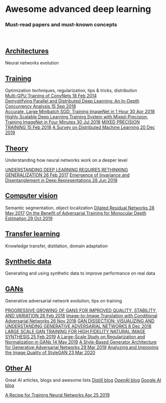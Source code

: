 # Awesome advanced deep learning
### Must-read papers and must-known concepts
<br/>

## [Architectures](https://github.com/lrunaways/awesome-deep-learning-mustreads/blob/master/topics/Architectures.rst)
Neural networks evolution

## [Training](https://github.com/lrunaways/awesome-deep-learning-mustreads/blob/master/topics/Training.rst)
Optimization techniques, regularization, tips & tricks, distribution
<br/>
[Multi-GPU Training of ConvNets 18 Feb 2014](https://arxiv.org/pdf/1312.5853.pdf)
<br/>
[Demystifying Parallel and Distributed Deep Learning: An In-Depth Concurrency Analysis 15 Sep 2018](https://arxiv.org/pdf/1802.09941.pdf)<br/>
[Accurate, Large Minibatch SGD: Training ImageNet in 1 Hour 30 Apr 2018](https://arxiv.org/pdf/1706.02677.pdf)
[Highly Scalable Deep Learning Training System with Mixed-Precision: Training ImageNet in Four Minutes 30 Jul 2018](https://arxiv.org/pdf/1807.11205.pdf)
[MIXED PRECISION TRAINING 15 Feb 2018](https://arxiv.org/pdf/1710.03740.pdf)
[A Survey on Distributed Machine Learning 20 Dec 2019](https://arxiv.org/ftp/arxiv/papers/1912/1912.09789.pdf)
## [Theory](https://github.com/lrunaways/awesome-deep-learning-mustreads/blob/master/topics/Theory.rst)
 Understanding how neural networks work on a deeper level
 
 [UNDERSTANDING DEEP LEARNING REQUIRES RETHINKING GENERALIZATION 26 Feb 2017](https://arxiv.org/pdf/1611.03530.pdf)
 [Emergence of Invariance and Disentanglement in Deep Representations 28 Jun 2018](https://arxiv.org/pdf/1706.01350.pdf)

## [Computer vision](https://github.com/lrunaways/awesome-deep-learning-mustreads/blob/master/topics/Computer_vision.rst)
Semantic segmentation, object localization
[Dilated Residual Networks 28 May 2017](https://arxiv.org/pdf/1705.09914.pdf)
[On the Benefit of Adversarial Training for Monocular Depth Estimation 29 Oct 2019](https://arxiv.org/pdf/1910.13340.pdf)

## [Transfer learning](https://github.com/lrunaways/awesome-deep-learning-mustreads/blob/master/topics/Transfer_learning.rst)
Knowledge transfer, distilation, domain adaptation

## [Synthetic data](https://github.com/lrunaways/awesome-deep-learning-mustreads/blob/master/topics/Synthetic_data.rst)
Generating and using synthetic data to improve performance on real data

## [GANs](https://github.com/lrunaways/awesome-deep-learning-mustreads/blob/master/topics/GANs.rst)
Generative adversarial network evolution, tips on training

[PROGRESSIVE GROWING OF GANS FOR IMPROVED QUALITY, STABILITY, AND VARIATION 26 Feb 2018](https://arxiv.org/pdf/1710.10196.pdf)
[Image-to-Image Translation with Conditional Adversarial Networks 26 Nov 2018](https://arxiv.org/pdf/1611.07004.pdf)
[GAN DISSECTION: VISUALIZING AND UNDERSTANDING GENERATIVE ADVERSARIAL NETWORKS 8 Dec 2018](https://arxiv.org/pdf/1811.10597.pdf)
[LARGE SCALE GAN TRAINING FOR HIGH FIDELITY NATURAL IMAGE SYNTHESIS 25 Feb 2019](https://arxiv.org/pdf/1809.11096.pdf)
[A Large-Scale Study on Regularization and Normalization in GANs 14 May 2019](https://arxiv.org/pdf/1807.04720.pdf)
[A Style-Based Generator Architecture for Generative Adversarial Networks 29 Mar 2019](https://arxiv.org/pdf/1812.04948.pdf)
[Analyzing and Improving the Image Quality of StyleGAN 23 Mar 2020](https://arxiv.org/pdf/1912.04958.pdf) 

## [Other AI](https://github.com/lrunaways/awesome-deep-learning-mustreads/blob/master/topics/Other.rst)
Great AI articles, blogs and awesome lists
[Distill blog](https://distill.pub/)
[OpenAI blog](https://openai.com/blog/)
[Google AI blog](https://ai.googleblog.com/)

[A Recipe for Training Neural Networks Apr 25 2019](http://karpathy.github.io/2019/04/25/recipe/)
